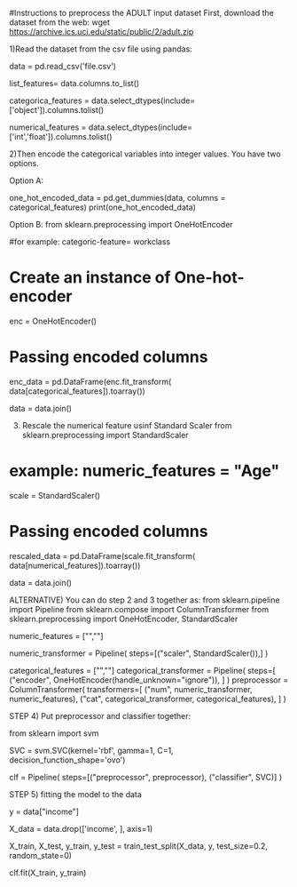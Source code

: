 #Instructions to preprocess the ADULT input dataset
First, download the dataset from the web:
wget https://archive.ics.uci.edu/static/public/2/adult.zip

1)Read the dataset from the csv file using pandas:

data = pd.read_csv('file.csv')

list_features= data.columns.to_list()

categorica_features = data.select_dtypes(include=['object']).columns.tolist()

numerical_features = data.select_dtypes(include=['int','float']).columns.tolist()



2)Then encode the categorical variables into integer values. 
You have two options.

Option A:


one_hot_encoded_data = pd.get_dummies(data, columns = categorical_features)
print(one_hot_encoded_data)

Option B:
from sklearn.preprocessing import OneHotEncoder

#for example: categoric-feature= workclass

# Create an instance of One-hot-encoder
enc = OneHotEncoder()
  
# Passing encoded columns
  
enc_data = pd.DataFrame(enc.fit_transform(
    data[categorical_features]).toarray())

data = data.join()


3) Rescale the numerical feature usinf Standard Scaler
from sklearn.preprocessing import StandardScaler

# example: numeric_features = "Age"

scale = StandardScaler()
  
# Passing encoded columns
  
rescaled_data = pd.DataFrame(scale.fit_transform(
    data[numerical_features]).toarray())

data = data.join()




ALTERNATIVE) You can do step 2 and 3 together as:
from sklearn.pipeline import Pipeline
from sklearn.compose import ColumnTransformer
from sklearn.preprocessing import OneHotEncoder, StandardScaler

numeric_features = ["",""]

numeric_transformer = Pipeline(
    steps=[("scaler", StandardScaler()),]
)

categorical_features = ["",""]
categorical_transformer = Pipeline(
    steps=[
        ("encoder", OneHotEncoder(handle_unknown="ignore")),
    ]
)
preprocessor = ColumnTransformer(
    transformers=[
        ("num", numeric_transformer, numeric_features),
        ("cat", categorical_transformer, categorical_features),
    ]
)


STEP 4) Put preprocessor and classifier together:

from sklearn import svm

SVC = svm.SVC(kernel='rbf', gamma=1, C=1, decision_function_shape='ovo')

clf = Pipeline(
    steps=[("preprocessor", preprocessor), ("classifier", SVC)]
)

STEP 5) fitting the model to the data

y = data["income"]

X_data = data.drop(['income', ], axis=1)

X_train, X_test, y_train, y_test = train_test_split(X_data, y, test_size=0.2, random_state=0)

clf.fit(X_train, y_train)


